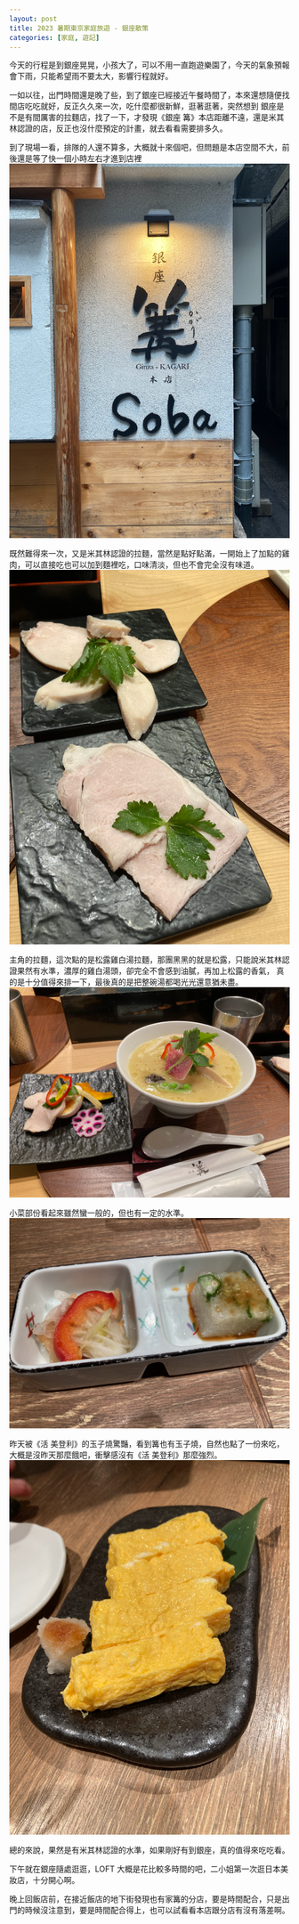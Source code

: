 ```yaml
---
layout: post
title: 2023 暑期東京家庭旅遊 - 銀座散策
categories: [家庭, 遊記]
---
```


今天的行程是到銀座晃晃，小孩大了，可以不用一直跑遊樂園了，今天的氣象預報會下雨，只能希望雨不要太大，影響行程就好。

一如以往，出門時間還是晚了些，到了銀座已經接近午餐時間了，本來還想隨便找間店吃吃就好，反正久久來一次，吃什麼都很新鮮，逛著逛著，突然想到
銀座是不是有間厲害的拉麵店，找了一下，才發現《銀座 篝》本店距離不遠，還是米其林認證的店，反正也沒什麼預定的計畫，就去看看需要排多久。

到了現場一看，排隊的人還不算多，大概就十來個吧，但問題是本店空間不大，前後還是等了快一個小時左右才進到店裡
![銀座 篝](/assets/2023-07/2023-07-01-ginza-kagari.png)

既然難得來一次，又是米其林認證的拉麵，當然是點好點滿，一開始上了加點的雞肉，可以直接吃也可以加到麵裡吃，口味清淡，但也不會完全沒有味道。
![雞肉](/assets/2023-07/2023-07-01-kagari-apptizer.png)

主角的拉麵，這次點的是松露雞白湯拉麵，那團黑黑的就是松露，只能說米其林認證果然有水準，濃厚的雞白湯頭，卻完全不會感到油膩，再加上松露的香氣，
真的是十分值得來排一下，最後真的是把整碗湯都喝光光還意猶未盡。
![雞白湯拉麵](/assets/2023-07/2023-07-01-kagari-ramen.png)

小菜部份看起來雖然蠻一般的，但也有一定的水準。
![小菜](/assets/2023-07/2023-07-01-kagari-side-dish.png)

昨天被《活 美登利》的玉子燒驚豔，看到篝也有玉子燒，自然也點了一份來吃，大概是沒昨天那麼餓吧，衝擊感沒有《活 美登利》那麼強烈。
![玉子燒](/assets/2023-07/2023-07-01-kagari-egg-roll.png)

總的來說，果然是有米其林認證的水準，如果剛好有到銀座，真的值得來吃吃看。

下午就在銀座隨處逛逛，LOFT 大概是花比較多時間的吧，二小姐第一次逛日本美妝店，十分開心啊。

晚上回飯店前，在接近飯店的地下街發現也有家篝的分店，要是時間配合，只是出門的時候沒注意到，要是時間配合得上，也可以試看看本店跟分店有沒有落差啊。

